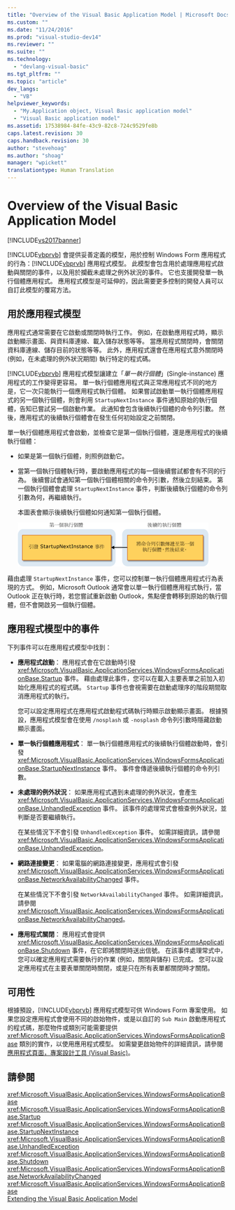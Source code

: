 ```yaml
---
title: "Overview of the Visual Basic Application Model | Microsoft Docs"
ms.custom: ""
ms.date: "11/24/2016"
ms.prod: "visual-studio-dev14"
ms.reviewer: ""
ms.suite: ""
ms.technology: 
  - "devlang-visual-basic"
ms.tgt_pltfrm: ""
ms.topic: "article"
dev_langs: 
  - "VB"
helpviewer_keywords: 
  - "My.Application object, Visual Basic application model"
  - "Visual Basic application model"
ms.assetid: 17538984-84fe-43c9-82c8-724c9529fe8b
caps.latest.revision: 30
caps.handback.revision: 30
author: "stevehoag"
ms.author: "shoag"
manager: "wpickett"
translationtype: Human Translation
---
```

# Overview of the Visual Basic Application Model
[!INCLUDE[vs2017banner](../../../csharp/includes/vs2017banner.md)]

[!INCLUDE[vbprvb](../../../csharp/programming-guide/concepts/linq/includes/vbprvb_md.md)] 會提供妥善定義的模型，用於控制 Windows Form 應用程式的行為：[!INCLUDE[vbprvb](../../../csharp/programming-guide/concepts/linq/includes/vbprvb_md.md)] 應用程式模型。  此模型會包含用於處理應用程式啟動與關閉的事件，以及用於攔截未處理之例外狀況的事件。  它也支援開發單一執行個體應用程式。  應用程式模型是可延伸的，因此需要更多控制的開發人員可以自訂此模型的覆寫方法。  
  
## 用於應用程式模型  
 應用程式通常需要在它啟動或關閉時執行工作。  例如，在啟動應用程式時，顯示啟動顯示畫面、與資料庫連線、載入儲存狀態等等。  當應用程式關閉時，會關閉資料庫連線、儲存目前的狀態等等。  此外，應用程式還會在應用程式意外關閉時 \(例如，在未處理的例外狀況期間\) 執行特定的程式碼。  
  
 [!INCLUDE[vbprvb](../../../csharp/programming-guide/concepts/linq/includes/vbprvb_md.md)] 應用程式模型讓建立「*單一執行個體*」\(Single\-instance\) 應用程式的工作變得更容易。  單一執行個體應用程式與正常應用程式不同的地方是，它一次只能執行一個應用程式執行個體。  如果嘗試啟動單一執行個體應用程式的另一個執行個體，則會利用 `StartupNextInstance` 事件通知原始的執行個體，告知已嘗試另一個啟動作業。  此通知會包含後續執行個體的命令列引數。  然後，應用程式的後續執行個體會在發生任何初始設定之前關閉。  
  
 單一執行個體應用程式會啟動，並檢查它是第一個執行個體，還是應用程式的後續執行個體：  
  
-   如果是第一個執行個體，則照例啟動它。  
  
-   當第一個執行個體執行時，要啟動應用程式的每一個後續嘗試都會有不同的行為。  後續嘗試會通知第一個執行個體相關的命令列引數，然後立刻結束。  第一個執行個體會處理 `StartupNextInstance` 事件，判斷後續執行個體的命令列引數為何，再繼續執行。  
  
     本圖表會顯示後續執行個體如何通知第一個執行個體。  
  
     ![單一執行個體應用程式影像](../../../visual-basic/developing-apps/development-with-my/media/singleinstance.gif "SingleInstance")  
  
 藉由處理 `StartupNextInstance` 事件，您可以控制單一執行個體應用程式行為表現的方式。  例如，Microsoft Outlook 通常會以單一執行個體應用程式執行，當 Outlook 正在執行時，若您嘗試重新啟動 Outlook，焦點便會轉移到原始的執行個體，但不會開啟另一個執行個體。  
  
## 應用程式模型中的事件  
 下列事件可以在應用程式模型中找到：  
  
-   **應用程式啟動**：  應用程式會在它啟動時引發 <xref:Microsoft.VisualBasic.ApplicationServices.WindowsFormsApplicationBase.Startup> 事件。  藉由處理此事件，您可以在載入主要表單之前加入初始化應用程式的程式碼。  `Startup` 事件也會視需要在啟動處理序的階段期間取消應用程式的執行。  
  
     您可以設定應用程式在應用程式啟動程式碼執行時顯示啟動顯示畫面。  根據預設，應用程式模型會在使用 `/nosplash` 或 `-nosplash` 命令列引數時隱藏啟動顯示畫面。  
  
-   **單一執行個體應用程式**：  單一執行個體應用程式的後續執行個體啟動時，會引發 <xref:Microsoft.VisualBasic.ApplicationServices.WindowsFormsApplicationBase.StartupNextInstance> 事件。  事件會傳遞後續執行個體的命令列引數。  
  
-   **未處理的例外狀況**：  如果應用程式遇到未處理的例外狀況，會產生 <xref:Microsoft.VisualBasic.ApplicationServices.WindowsFormsApplicationBase.UnhandledException> 事件。  該事件的處理常式會檢查例外狀況，並判斷是否要繼續執行。  
  
     在某些情況下不會引發 `UnhandledException` 事件。  如需詳細資訊，請參閱<xref:Microsoft.VisualBasic.ApplicationServices.WindowsFormsApplicationBase.UnhandledException>。  
  
-   **網路連接變更**：  如果電腦的網路連接變更，應用程式會引發 <xref:Microsoft.VisualBasic.ApplicationServices.WindowsFormsApplicationBase.NetworkAvailabilityChanged> 事件。  
  
     在某些情況下不會引發 `NetworkAvailabilityChanged` 事件。  如需詳細資訊，請參閱<xref:Microsoft.VisualBasic.ApplicationServices.WindowsFormsApplicationBase.NetworkAvailabilityChanged>。  
  
-   **應用程式關閉**：  應用程式會提供 <xref:Microsoft.VisualBasic.ApplicationServices.WindowsFormsApplicationBase.Shutdown> 事件，在它即將關閉時送出信號。  在該事件處理常式中，您可以確定應用程式需要執行的作業 \(例如，關閉與儲存\) 已完成。  您可以設定應用程式在主要表單關閉時關閉，或是只在所有表單都關閉時才關閉。  
  
## 可用性  
 根據預設，[!INCLUDE[vbprvb](../../../csharp/programming-guide/concepts/linq/includes/vbprvb_md.md)] 應用程式模型可供 Windows Form 專案使用。  如果您設定應用程式會使用不同的啟始物件，或是以自訂的 `Sub Main` 啟動應用程式的程式碼，那麼物件或類別可能需要提供 <xref:Microsoft.VisualBasic.ApplicationServices.WindowsFormsApplicationBase> 類別的實作，以使用應用程式模型。  如需變更啟始物件的詳細資訊，請參閱 [應用程式頁面，專案設計工具 \(Visual Basic\)](/visual-studio/ide/reference/application-page-project-designer-visual-basic)。  
  
## 請參閱  
 <xref:Microsoft.VisualBasic.ApplicationServices.WindowsFormsApplicationBase>   
 <xref:Microsoft.VisualBasic.ApplicationServices.WindowsFormsApplicationBase.Startup>   
 <xref:Microsoft.VisualBasic.ApplicationServices.WindowsFormsApplicationBase.StartupNextInstance>   
 <xref:Microsoft.VisualBasic.ApplicationServices.WindowsFormsApplicationBase.UnhandledException>   
 <xref:Microsoft.VisualBasic.ApplicationServices.WindowsFormsApplicationBase.Shutdown>   
 <xref:Microsoft.VisualBasic.ApplicationServices.WindowsFormsApplicationBase.NetworkAvailabilityChanged>   
 <xref:Microsoft.VisualBasic.ApplicationServices.WindowsFormsApplicationBase>   
 [Extending the Visual Basic Application Model](../../../visual-basic/developing-apps/customizing-extending-my/extending-the-visual-basic-application-model.md)